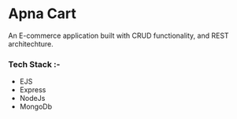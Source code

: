 # Apna Cart

An E-commerce application built with CRUD functionality, and REST architechture.

### Tech Stack :-

- EJS
- Express
- NodeJs
- MongoDb

>
